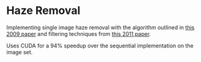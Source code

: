 # Haze Removal

Implementing single image haze removal with the algorithm outlined in [this 2009 paper](http://kaiminghe.com/publications/cvpr09.pdf) and filtering techniques from [this 2011 paper](https://pdfs.semanticscholar.org/a37f/6ddff59b8a025219ec8278b0310e24211b21.pdf).

Uses CUDA for a 94% speedup over the sequential implementation on the image set.
